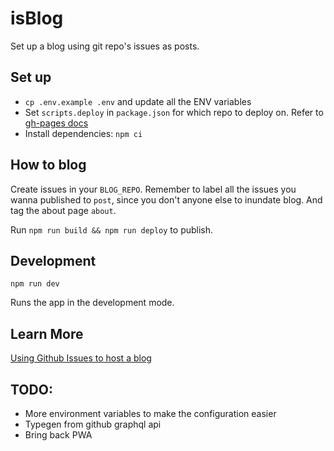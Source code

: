 # isBlog

Set up a blog using git repo's issues as posts.

## Set up

- `cp .env.example .env` and update all the ENV variables
- Set `scripts.deploy` in `package.json` for which repo to deploy on. Refer to [gh-pages docs](https://www.npmjs.com/package/gh-pages)
- Install dependencies: `npm ci`

## How to blog

Create issues in your `BLOG_REPO`. Remember to label all the issues you wanna published to `post`, since you don't anyone else to inundate blog. And tag the about page `about`.

Run `npm run build && npm run deploy` to publish.

## Development

`npm run dev`

Runs the app in the development mode.

## Learn More

[Using Github Issues to host a blog](https://bpceee.github.io/posts/1)

## TODO:

- More environment variables to make the configuration easier
- Typegen from github graphql api
- Bring back PWA
